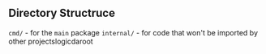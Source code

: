 
## Directory Structruce
`cmd/` - for the `main` package
`internal/` - for code that won't be imported by other projectslogicdaroot